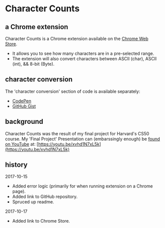 # Character Counts

## a Chrome extension

Character Counts is a Chrome extension available on the [Chrome Web Store](https://chrome.google.com/webstore/detail/character-counts/oejjbdomlkocggekafhncjfgligaadfd).

* It allows you to see how many characters are in a pre-selected range.
* The extension will also convert characters between ASCII (char), ASCII (int), &amp;&amp; 8-bit (Byte).

## character conversion

The 'character conversion' section of code is available separately:

* [CodePen](https://codepen.io/KeithDC/pen/aLyOjy)
* [GitHub Gist](https://gist.github.com/KDCinfo/be7b9dbd42c6cc3c0e4ae79bfae9ffb9)

## background

Character Counts was the result of my final project for Harvard's CS50 course.
My 'Final Project' Presentation can (embarssingly enough) be [found on YouTube](https://youtu.be/xvhd1N7xL5k) at: [https://youtu.be/xvhd1N7xL5k](https://youtu.be/xvhd1N7xL5k)

## history

2017-10-15
* Added error logic (primarily for when running extension on a Chrome page).
* Added link to GitHub repository.
* Spruced up readme.

2017-10-17
* Added link to Chrome Store.
